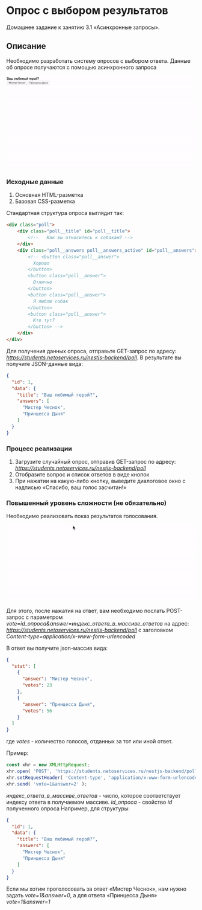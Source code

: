 # Опрос с выбором результатов

Домашнее задание к занятию 3.1 «Асинхронные запросы».

## Описание 

Необходимо разработать систему опросов с выбором ответа. Данные об опросе
получаются с помощью асинхронного запроса

![Demo](./demo.gif)

### Исходные данные

1. Основная HTML-разметка
2. Базовая CSS-разметка

Стандартная структура опроса выглядит так:

```html
<div class="poll">
    <div class="poll__title" id="poll__title">
        <!--   Как вы относитесь к собакам? -->
    </div>
    <div class="poll__answers poll__answers_active" id="poll__answers">
        <!-- <button class="poll__answer">
          Хорошо
        </button>
        <button class="poll__answer">
          Отлично
        </button>
        <button class="poll__answer">
          Я люблю собак
        </button>
        <button class="poll__answer">
          Кто тут?
        </button> -->
    </div>
</div>
```

Для получения данных опроса, отправьте GET-запрос по адресу:
*https://students.netoservices.ru/nestjs-backend/poll*. В результате
вы получите JSON-данные вида:

```json
{
  "id": 1,
  "data": {
    "title": "Ваш любимый герой?",
    "answers": [
      "Мистер Чеснок",
      "Принцесса Дыня"
    ]
  }
}
```


### Процесс реализации

1. Загрузите случайный опрос, отправив GET-запрос по адресу: 
*https://students.netoservices.ru/nestjs-backend/poll*
2. Отобразите вопрос и список ответов в виде кнопок
3. При нажатии на какую-либо кнопку, выведите диалоговое окно
с надписью «Спасибо, ваш голос засчитан!»

### Повышенный уровень сложности (не обязательно)

Необходимо реализовать показ результатов голосования. 

![Demo](./extended-demo.gif)

Для этого, после нажатия на ответ, вам необходимо послать POST-запрос
с параметром *vote=id_опроса&answer=индекс_ответа_в_массиве_ответов* на адрес:
*https://students.netoservices.ru/nestjs-backend/poll* с заголовком
*Content-type=application/x-www-form-urlencoded*

В ответ вы получите json-массив вида:

```json
{
  "stat": [
    {
      "answer": "Мистер Чеснок",
      "votes": 23
    },
    {
      "answer": "Принцесса Дыня",
      "votes": 56
    }
  ]
}
```

где *votes* - количество голосов, отданных за тот или иной ответ.

Пример:

```javascript
const xhr = new XMLHttpRequest;
xhr.open( 'POST', 'https://students.netoservices.ru/nestjs-backend/poll' );
xhr.setRequestHeader( 'Content-type', 'application/x-www-form-urlencoded' );
xhr.send( 'vote=1&answer=2' );
```

*индекс_ответа_в_массиве_ответов* - число, которое соответствует
индексу ответа в получаемом массиве. *id_опроса* - свойство *id* полученного опроса 
Например, для структуры:
 
```json
{
  "id": 1,
  "data": {
    "title": "Ваш любимый герой?",
    "answers": [
      "Мистер Чеснок",
      "Принцесса Дыня"
    ]
  }
}
```

Если мы хотим проголосовать за ответ «Мистер Чеснок», нам нужно задать *vote=1&answer=0*,
а для ответа «Принцесса Дыня» *vote=1&answer=1*